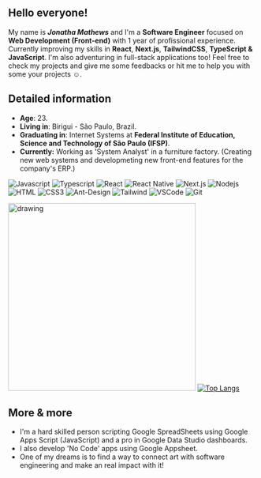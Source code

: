 ## Hello everyone!

My name is ***Jonatha Mathews*** and I'm a **Software Engineer** focused on **Web Development (Front-end)** with 1 year of profissional experience. Currently improving my skills in **React**, **Next.js**, **TailwindCSS**, **TypeScript & JavaScript**. I'm also adventuring in full-stack applications too! Feel free to check my projects and give me some feedbacks or hit me to help you with some your projects ☺️.

## Detailed information

* **Age**: 23.
* **Living in**: Birigui - São Paulo, Brazil.
* **Graduating in**: Internet Systems at **Federal Institute of Education, Science and Technology of São Paulo (IFSP)**.
* **Currently:** Working as 'System Analyst' in a furniture factory. (Creating new web systems and developmeting new front-end features for the company's ERP.)

![Javascript](https://img.shields.io/badge/Javascript-F0DB4F?style=for-the-badge&labelColor=black&logo=javascript&logoColor=F0DB4F)
![Typescript](https://img.shields.io/badge/Typescript-007acc?style=for-the-badge&labelColor=black&logo=typescript&logoColor=007acc)
![React](https://img.shields.io/badge/-React-61DBFB?style=for-the-badge&labelColor=black&logo=react&logoColor=61DBFB)
![React Native](https://img.shields.io/badge/React_Native-20232A?style=for-the-badge&logo=react&logoColor=61DAFB)
![Next.js](https://img.shields.io/badge/next.js-000000?style=for-the-badge&logo=nextdotjs&logoColor=white)
![Nodejs](https://img.shields.io/badge/Nodejs-3C873A?style=for-the-badge&labelColor=black&logo=node.js&logoColor=3C873A)
![HTML](https://img.shields.io/badge/HTML5-E34F26?style=for-the-badge&logo=html5&logoColor=white)
![CSS3](https://img.shields.io/badge/CSS3-1572B6?style=for-the-badge&logo=css3&logoColor=white)
![Ant-Design](https://img.shields.io/badge/AntDesign-0170FE?style=for-the-badge&logo=antdesign&logoColor=white)
![Tailwind](https://img.shields.io/badge/Tailwind_CSS-092749?style=for-the-badge&logo=tailwindcss&logoColor=06B6D4&labelColor=000000)
![VSCode](https://img.shields.io/badge/Visual_Studio-0078d7?style=for-the-badge&logo=visual%20studio&logoColor=white)
![Git](https://img.shields.io/badge/Git-F05032?style=for-the-badge&logo=git&logoColor=white)

<img src="https://i.pinimg.com/originals/9d/8e/fa/9d8efa6843eeef3b5700f35ecfe3eef5.gif" alt="drawing" width="380"/> [![Top Langs](https://github-readme-stats.vercel.app/api/top-langs/?username=jonathabot&theme=github_dark_dimmed)](https://github.com/jonathabot/github-readme-stats)

## More & more
* I'm a hard skilled person scripting Google SpreadSheets using Google Apps Script (JavaScript) and a pro in Google Data Studio dashboards.
* I also develop 'No Code' apps using Google Appsheet. 
* One of my dreams is to find a way to connect art with software engineering and make an real impact with it!
